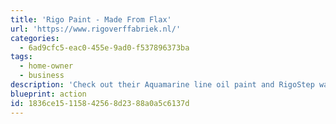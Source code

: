 ```yaml
---
title: 'Rigo Paint - Made From Flax'
url: 'https://www.rigoverffabriek.nl/'
categories:
  - 6ad9cfc5-eac0-455e-9ad0-f537896373ba
tags:
  - home-owner
  - business
description: 'Check out their Aquamarine line oil paint and RigoStep water-based paints.  Their oil paints depend on locally grown flax, which is heated and pressed by traditional windmills to extract the oil. Once mixed with other solvents, this forms the liquid base for the paint.'
blueprint: action
id: 1836ce15-1158-4256-8d23-88a0a5c6137d
---
```

